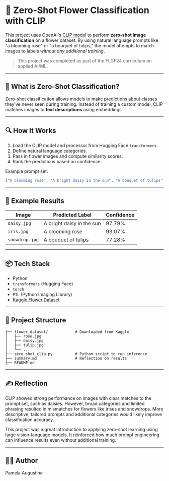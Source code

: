 # 🌸 Zero-Shot Flower Classification with CLIP

This project uses OpenAI's [CLIP model](https://openai.com/research/clip) to perform **zero-shot image classification** on a flower dataset. By using natural language prompts like "a blooming rose" or "a bouquet of tulips," the model attempts to match images to labels *without any additional training*.

> This project was completed as part of the FLGF24 curriculum on applied AI/ML.

---

## 🧠 What is Zero-Shot Classification?

Zero-shot classification allows models to make predictions about classes they’ve never seen during training. Instead of training a custom model, CLIP matches images to **text descriptions** using embeddings.

---

## 🔍 How It Works

1. Load the CLIP model and processor from Hugging Face `transformers`.
2. Define natural language categories.
3. Pass in flower images and compute similarity scores.
4. Rank the predictions based on confidence.

Example prompt set:

```python
["A blooming rose", "A bright daisy in the sun", "A bouquet of tulips"]
```

---

## 🌼 Example Results

| Image         | Predicted Label            | Confidence |
|---------------|----------------------------|------------|
| `daisy.jpg`   | A bright daisy in the sun  | 97.79%     |
| `iris.jpg`    | A blooming rose            | 93.07%     |
| `snowdrop.jpg`| A bouquet of tulips        | 77.28%     |

---

## 📦 Tech Stack

- Python
- `transformers` (Hugging Face)
- `torch`
- `PIL` (Python Imaging Library)
- [Kaggle Flower Dataset](https://www.kaggle.com/datasets/alsaniipe/flowerdatasets)

---

## 📁 Project Structure

```
├── flower_dataset/            # Downloaded from Kaggle
│   ├── rose.jpg
│   ├── daisy.jpg
│   ├── tulip.jpg
│   └── ...
├── zero_shot_clip.py          # Python script to run inference
├── summary.md                 # Reflection on results
├── README.md
```

---

## ✍️ Reflection

CLIP showed strong performance on images with clear matches to the prompt set, such as daisies. However, broad categories and limited phrasing resulted in mismatches for flowers like irises and snowdrops. More descriptive, tailored prompts and additional categories would likely improve classification accuracy.

This project was a great introduction to applying zero-shot learning using large vision-language models. It reinforced how much prompt engineering can influence results even without additional training.

---

## 👩‍💻 Author

Pamela Augustine  
